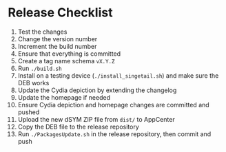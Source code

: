 # Release Checklist

1. Test the changes
2. Change the version number
3. Increment the build number
4. Ensure that everything is committed
5. Create a tag name schema `vX.Y.Z`
6. Run `./build.sh`
7. Install on a testing device (`./install_singetail.sh`) and make sure the DEB works
8. Update the Cydia depiction by extending the changelog
9. Update the homepage if needed
10. Ensure Cydia depiction and homepage changes are committed and pushed
11. Upload the new dSYM ZIP file from `dist/` to AppCenter
12. Copy the DEB file to the release repository
13. Run `./PackagesUpdate.sh` in the release repository, then commit and push
